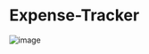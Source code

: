 # Expense-Tracker

![image](https://github.com/shivam-sharma7/Expense-Tracker/assets/91419219/ddf2049e-d59b-40c7-a206-fc31d667c14e)
